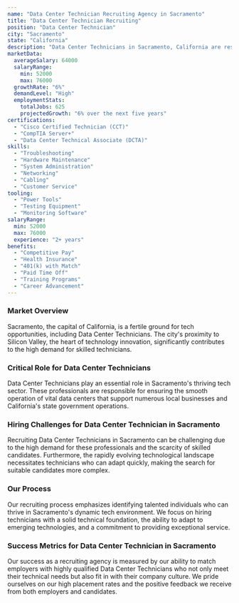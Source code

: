 ```yaml
---
name: "Data Center Technician Recruiting Agency in Sacramento"
title: "Data Center Technician Recruiting"
position: "Data Center Technician"
city: "Sacramento"
state: "California"
description: "Data Center Technicians in Sacramento, California are responsible for the physical and logistical operations for data center systems, including tasks related to servers, storage, and networking equipment."
marketData:
  averageSalary: 64000
  salaryRange:
    min: 52000
    max: 76000
  growthRate: "6%"
  demandLevel: "High"
  employmentStats:
    totalJobs: 625
    projectedGrowth: "6% over the next five years"
certifications:
  - "Cisco Certified Technician (CCT)"
  - "CompTIA Server+"
  - "Data Center Technical Associate (DCTA)"
skills:
  - "Troubleshooting"
  - "Hardware Maintenance"
  - "System Administration"
  - "Networking"
  - "Cabling"
  - "Customer Service"
tooling:
  - "Power Tools"
  - "Testing Equipment"
  - "Monitoring Software"
salaryRange:
  min: 52000
  max: 76000
  experience: "2+ years"
benefits:
  - "Competitive Pay"
  - "Health Insurance"
  - "401(k) with Match"
  - "Paid Time Off"
  - "Training Programs"
  - "Career Advancement"
---
```


### Market Overview
Sacramento, the capital of California, is a fertile ground for tech opportunities, including Data Center Technicians. The city's proximity to Silicon Valley, the heart of technology innovation, significantly contributes to the high demand for skilled technicians.

### Critical Role for Data Center Technicians
Data Center Technicians play an essential role in Sacramento's thriving tech sector. These professionals are responsible for ensuring the smooth operation of vital data centers that support numerous local businesses and California's state government operations.

### Hiring Challenges for Data Center Technician in Sacramento
Recruiting Data Center Technicians in Sacramento can be challenging due to the high demand for these professionals and the scarcity of skilled candidates. Furthermore, the rapidly evolving technological landscape necessitates technicians who can adapt quickly, making the search for suitable candidates more complex.

### Our Process
Our recruiting process emphasizes identifying talented individuals who can thrive in Sacramento's dynamic tech environment. We focus on hiring technicians with a solid technical foundation, the ability to adapt to emerging technologies, and a commitment to providing exceptional service.

### Success Metrics for Data Center Technician in Sacramento
Our success as a recruiting agency is measured by our ability to match employers with highly qualified Data Center Technicians who not only meet their technical needs but also fit in with their company culture. We pride ourselves on our high placement rates and the positive feedback we receive from both employers and candidates.